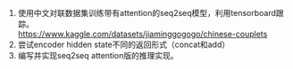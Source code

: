 1. 使用中文对联数据集训练带有attention的seq2seq模型，利用tensorboard跟踪。   
https://www.kaggle.com/datasets/jiaminggogogo/chinese-couplets
2. 尝试encoder hidden state不同的返回形式（concat和add）  
3. 编写并实现seq2seq attention版的推理实现。

